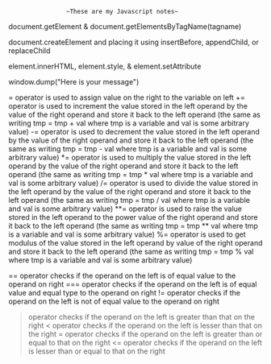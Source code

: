                     ~These are my Javascript notes~

<!-- Retrieve a reference node using: -->

document.getElement 
&
document.getElementsByTagName(tagname)

<!-- Create an Element by -->
document.createElement and placing it using insertBefore, appendChild, or replaceChild

<!-- Modify Elements -->
element.innerHTML, element.style, & element.setAttribute

<!-- Write a string in the console for the browswer using: -->

window.dump("Here is your message")



<!-- ASSIGNMENT Opperators -->
= operator is used to assign value on the right to the variable on left
+= operator is used to increment the value stored in the left operand by the value of the right operand and store it back to the left operand (the same as writing tmp = tmp + val where tmp is a variable and val is some arbitrary value)
-= operator is used to decrement the value stored in the left operand by the value of the right operand and store it back to the left operand (the same as writing tmp = tmp - val where tmp is a variable and val is some arbitrary value)
*= operator is used to multiply the value stored in the left operand by the value of the right operand and store it back to the left operand (the same as writing tmp = tmp * val where tmp is a variable and val is some arbitrary value)
/= operator is used to divide the value stored in the left operand by the value of the right operand and store it back to the left operand (the same as writing tmp = tmp / val where tmp is a variable and val is some arbitrary value)
**= operator is used to raise the value stored in the left operand to the power value of the right operand and store it back to the left operand (the same as writing tmp = tmp ** val where tmp is a variable and val is some arbitrary value)
%= operator is used to get modulus of the value stored in the left operand by value of the right operand and store it back to the left operand (the same as writing tmp = tmp % val where tmp is a variable and val is some arbitrary value)

<!-- COMPARISON Opperators -->
== operator checks if the operand on the left is of equal value to the operand on right
=== operator checks if the operand on the left is of equal value and equal type to the operand on right
!= operator checks if the operand on the left is not of equal value to the operand on right
> operator checks if the operand on the left is greater than that on the right
< operator checks if the operand on the left is lesser than that on the right
>= operator checks if the operand on the left is greater than or equal to that on the right
<= operator checks if the operand on the left is lesser than or equal to that on the right
